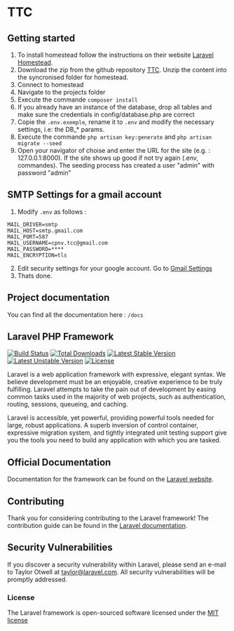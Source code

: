 # TTC

## Getting started

1. To install homestead follow the instructions on their website [Laravel Homestead](https://laravel.com/docs/5.3/homestead).
2. Download the zip from the github repository [TTC](https://github.com/CPNV-ES/TCC). Unzip the content into the syncronised folder for homestead.
3. Connect to homestead
4. Navigate to the projects folder
5. Execute the commande `composer install`
5. If you already have an instance of the database, drop all tables and make sure the credentials in config/database.php are correct
6. Copie the `.env.exemple`, rename it to `.env` and modify the necessary settings, i.e: the DB_* params.
7. Execute the commande `php artisan key:generate` and `php artisan migrate --seed`
8. Open your navigator of choise and enter the URL for the site (e.g. : 127.0.0.1:8000). If the site shows up good if not try again (.env, commandes). The seeding process has created a user "admin" with password "admin"

## SMTP Settings for a gmail account

1. Modify `.env` as follows :
```
MAIL_DRIVER=smtp
MAIL_HOST=smtp.gmail.com
MAIL_PORT=587
MAIL_USERNAME=cpnv.tcc@gmail.com
MAIL_PASSWORD=****
MAIL_ENCRYPTION=tls
```

2. Edit security settings for your google account. Go to [Gmail Settings](https://www.google.com/settings/security/lesssecureapps)
3. Thats done.

## Project documentation
You can find all the documentation here : `/docs`

<!-- Previous readme -->
## Laravel PHP Framework

[![Build Status](https://travis-ci.org/laravel/framework.svg)](https://travis-ci.org/laravel/framework)
[![Total Downloads](https://poser.pugx.org/laravel/framework/d/total.svg)](https://packagist.org/packages/laravel/framework)
[![Latest Stable Version](https://poser.pugx.org/laravel/framework/v/stable.svg)](https://packagist.org/packages/laravel/framework)
[![Latest Unstable Version](https://poser.pugx.org/laravel/framework/v/unstable.svg)](https://packagist.org/packages/laravel/framework)
[![License](https://poser.pugx.org/laravel/framework/license.svg)](https://packagist.org/packages/laravel/framework)

Laravel is a web application framework with expressive, elegant syntax. We believe development must be an enjoyable, creative experience to be truly fulfilling. Laravel attempts to take the pain out of development by easing common tasks used in the majority of web projects, such as authentication, routing, sessions, queueing, and caching.

Laravel is accessible, yet powerful, providing powerful tools needed for large, robust applications. A superb inversion of control container, expressive migration system, and tightly integrated unit testing support give you the tools you need to build any application with which you are tasked.

## Official Documentation

Documentation for the framework can be found on the [Laravel website](http://laravel.com/docs).

## Contributing

Thank you for considering contributing to the Laravel framework! The contribution guide can be found in the [Laravel documentation](http://laravel.com/docs/contributions).

## Security Vulnerabilities

If you discover a security vulnerability within Laravel, please send an e-mail to Taylor Otwell at taylor@laravel.com. All security vulnerabilities will be promptly addressed.

### License

The Laravel framework is open-sourced software licensed under the [MIT license](http://opensource.org/licenses/MIT)
